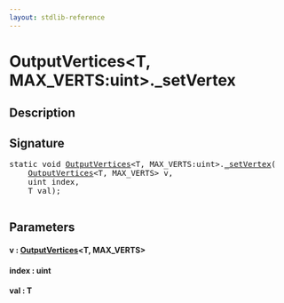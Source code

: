 ```yaml
---
layout: stdlib-reference
---
```


# OutputVertices\<T, MAX\_VERTS:uint\>\.\_setVertex

## Description





## Signature 

<pre>
<span class='code_keyword'>static</span> <span class="code_keyword">void</span> <a href="/stdlib-reference/types/OutputVertices/index" class="code_type">OutputVertices</a>&lt;<span class="code_type">T</span>, MAX_VERTS:<span class="code_keyword">uint</span>&gt;.<a href="/stdlib-reference/types/OutputVertices/setVertex">_setVertex</a>(
    <a href="/stdlib-reference/types/OutputVertices/index" class="code_type">OutputVertices</a>&lt;<span class="code_type">T</span>, MAX_VERTS&gt; <span class='code_param'>v</span>,
    <span class="code_keyword">uint</span> <span class='code_param'>index</span>,
    <span class="code_type">T</span> <span class='code_param'>val</span>);

</pre>

## Parameters

#### v  : [OutputVertices](/stdlib-reference/types/OutputVertices/index)\<T, MAX\_VERTS\>
#### index  : uint
#### val  : T

